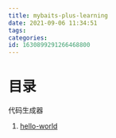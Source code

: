 ```yaml
---
title: mybaits-plus-learning
date: 2021-09-06 11:34:51
tags: 
categories: 
id: 1630899291266468800
---
```


# 目录

代码生成器

1.  [hello-world](code-generator/hello-world) 


